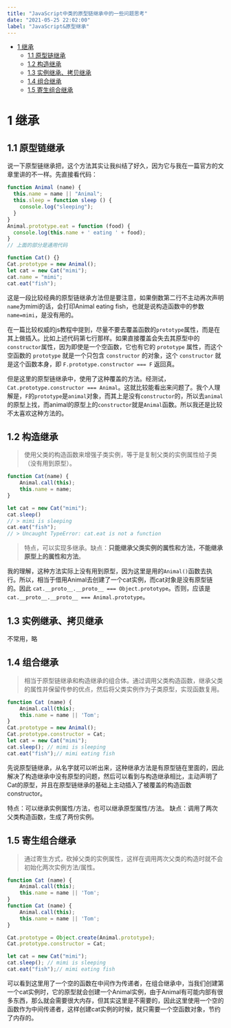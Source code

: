 ```yaml
---
title: "JavaScript中类的原型链继承中的一些问题思考"
date: "2021-05-25 22:02:00"
label: "JavaScript&原型继承"
---
```


- [1 继承](#1-继承)
  - [1.1 原型链继承](#11-原型链继承)
  - [1.2 构造继承](#12-构造继承)
  - [1.3 实例继承、拷贝继承](#13-实例继承拷贝继承)
  - [1.4 组合继承](#14-组合继承)
  - [1.5 寄生组合继承](#15-寄生组合继承)

# 1 继承

## 1.1 原型链继承

说一下原型链继承把，这个方法其实让我纠结了好久，因为它与我在一篇官方的文章里讲的不一样。先直接看代码：

```js
function Animal (name) {
  this.name = name || "Animal";
  this.sleep = function sleep () {
    console.log("sleeping");
  }
}
Animal.prototype.eat = function (food) {
  console.log(this.name + ' eating ' + food);
}
// 上面的部分是通用代码

function Cat() {}
Cat.prototype = new Animal();
let cat = new Cat("mimi");
cat.name = "mimi";
cat.eat("fish");
```

这是一段比较经典的原型链继承方法但是要注意，如果倒数第二行不主动再次声明`name`为mimi的话，会打印Animal eating fish，也就是说构造函数中的参数`name=mimi`，是没有用的。

在一篇比较权威的js教程中提到，尽量不要去覆盖函数的`prototype`属性，而是在其上做插入。比如上述代码第七行那样。如果直接覆盖会失去其原型中的`constructor`属性，因为即使是一个空函数，它也有它的 `prototype` 属性，而这个空函数的 `prototype` 就是一个只包含 `constructor` 的对象，这个 `constructor` 就是这个函数本身，即 `F.prototype.constructor === F` 返回真。

但是这里的原型链继承中，使用了这种覆盖的方法。经测试，`Cat.prototype.constructor === Animal`。这就比较能看出来问题了。我个人理解是，`F`的`prototype`是`animal`对象，而其上是没有`constructor`的，所以去`animal`的原型上找，而animal的原型上的`constructor`就是`Animal`函数。所以我还是比较不太喜欢这种方法的。


## 1.2 构造继承

> 使用父类的构造函数来增强子类实例，等于是复制父类的实例属性给子类（没有用到原型）。

```js
function Cat(name) {
	Animal.call(this);
	this.name = name; 
}

let cat = new Cat("mimi");
cat.sleep()
// > mimi is sleeping
cat.eat("fish");
// > Uncaught TypeError: cat.eat is not a function
```

> 特点，可以实现多继承。缺点：**只能继承父类实例的属性和方法，不能继承原型上的属性和方法**。

我的理解，这种方法实际上没有用到原型，因为这里是用的`Animal()`函数去执行。所以，相当于借用Animal去创建了一个cat实例，而cat对象是没有原型链的。因此 `cat.__proto__.__proto__ === Object.prototype`。否则，应该是 `cat.__proto__.__proto__ === Animal.prototype`。

## 1.3 实例继承、拷贝继承
不常用，略

## 1.4 组合继承
> 相当于原型链继承和构造继承的组合体。通过调用父类构造函数，继承父类的属性并保留传参的优点，然后将父类实例作为子类原型，实现函数复用。

```js
function Cat (name) {
	Animal.call(this);
	this.name = name || 'Tom';
}
Cat.prototype = new Animal();
Cat.prototype.constructor = Cat;
let cat = new Cat("mimi");
cat.sleep(); // mimi is sleeping
cat.eat("fish");// mimi eating fish
```

先说原型链继承，从名字就可以听出来，这种继承方法是有原型链在里面的，因此解决了构造继承中没有原型的问题，然后可以看到与构造继承相比，主动声明了Cat的原型，并且在原型链继承的基础上主动插入了被覆盖的构造函数constructor。

特点：可以继承实例属性/方法，也可以继承原型属性/方法。
缺点：调用了两次父类构造函数，生成了两份实例。

## 1.5 寄生组合继承

> 通过寄生方式，砍掉父类的实例属性，这样在调用两次父类的构造时就不会初始化两次实例方法/属性。

```js
function Cat (name) {
	Animal.call(this);
	this.name = name || 'Tom';
}
function Cat (name) {
	Animal.call(this);
	this.name = name || 'Tom';
}

Cat.prototype = Object.create(Animal.prototype);
Cat.prototype.constructor = Cat;

let cat = new Cat("mimi");
cat.sleep(); // mimi is sleeping
cat.eat("fish");// mimi eating fish
```

可以看到这里用了一个空的函数在中间作为传递者，在组合继承中，当我们创建第一个cat实例时，它的原型就会创建一个Animal实例，由于Animal有可能内部有很多东西，那么就会需要很大内存，但其实这里是不需要的，因此这里使用一个空的函数作为中间传递者，这样创建cat实例的时候，就只需要一个空函数对象，节约了内存的。